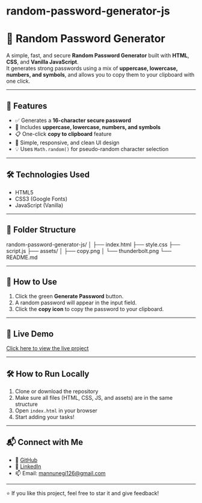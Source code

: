 # random-password-generator-js
# 🔐 Random Password Generator

A simple, fast, and secure **Random Password Generator** built with **HTML**, **CSS**, and **Vanilla JavaScript**.  
It generates strong passwords using a mix of **uppercase, lowercase, numbers, and symbols**, and allows you to copy them to your clipboard with one click.

---

## 🚀 Features

- ✅ Generates a **16-character secure password**
- 🔁 Includes **uppercase, lowercase, numbers, and symbols**
- 📋 One-click **copy to clipboard** feature
- 🎨 Simple, responsive, and clean UI design
- 💡 Uses `Math.random()` for pseudo-random character selection

---

## 🛠️ Technologies Used

- HTML5
- CSS3 (Google Fonts)
- JavaScript (Vanilla)

---

## 📂 Folder Structure

random-password-generator-js/
│
├── index.html
├── style.css
├── script.js
├── assets/
│ ├── copy.png
│ └── thunderbolt.png
└── README.md

---

## 🧪 How to Use

1. Click the green **Generate Password** button.
2. A random password will appear in the input field.
3. Click the **copy icon** to copy the password to your clipboard.

---

## 🚀 Live Demo

[Click here to view the live project](https://mukulnegi2004.github.io/random-password-generator-js/)

---

## 🛠️ How to Run Locally

1. Clone or download the repository
2. Make sure all files (HTML, CSS, JS, and assets) are in the same structure
3. Open `index.html` in your browser
4. Start adding your tasks!

---

## 📬 Connect with Me

- 💼 [GitHub](https://github.com/mukulnegi2004)
- 💬 [LinkedIn](https://www.linkedin.com/in/mukul-negi-75b741374/)
- 📫 Email: mannunegi126@gmail.com

---

⭐ If you like this project, feel free to star it and give feedback!

